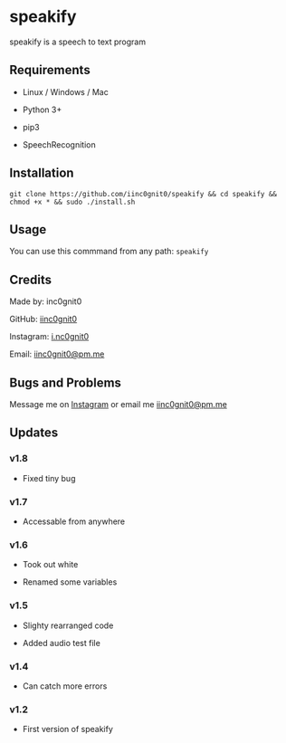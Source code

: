 # speakify

speakify is a speech to text program

## Requirements

- Linux / Windows / Mac

- Python 3+

- pip3

- SpeechRecognition

## Installation

`git clone https://github.com/iinc0gnit0/speakify && cd speakify && chmod +x * && sudo ./install.sh`

## Usage

You can use this commmand from any path: `speakify`

## Credits

Made by: inc0gnit0

GitHub: [iinc0gnit0](https://github.com/iinc0gnit0)

Instagram: [i.nc0gnit0](https://instagram.com/inc0gnit0.offical)

Email: iinc0gnit0@pm.me

## Bugs and Problems

Message me on [Instagram](https://instagram.com/inc0gnit0.offical) or email me iinc0gnit0@pm.me

## Updates

### v1.8

- Fixed tiny bug

### v1.7

- Accessable from anywhere

### v1.6

- Took out white

- Renamed some variables

### v1.5

- Slighty rearranged code

- Added audio test file

### v1.4

- Can catch more errors

### v1.2

- First version of speakify

